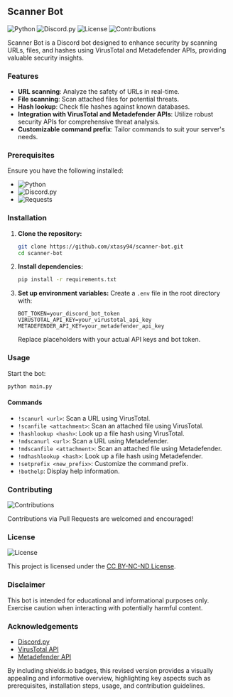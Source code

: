## Scanner Bot

![Python](https://img.shields.io/badge/python-3.7%2B-blue)
![Discord.py](https://img.shields.io/badge/discord.py-1.7.3-blue)
![License](https://img.shields.io/badge/license-CC%20BY--NC--ND-brightgreen)
![Contributions](https://img.shields.io/badge/contributions-welcome-brightgreen)

Scanner Bot is a Discord bot designed to enhance security by scanning URLs, files, and hashes using VirusTotal and Metadefender APIs, providing valuable security insights.

### Features

- **URL scanning**: Analyze the safety of URLs in real-time.
- **File scanning**: Scan attached files for potential threats.
- **Hash lookup**: Check file hashes against known databases.
- **Integration with VirusTotal and Metadefender APIs**: Utilize robust security APIs for comprehensive threat analysis.
- **Customizable command prefix**: Tailor commands to suit your server's needs.

### Prerequisites

Ensure you have the following installed:

- ![Python](https://img.shields.io/badge/python-3.7%2B-blue)
- ![Discord.py](https://img.shields.io/badge/discord.py-1.7.3-blue)
- ![Requests](https://img.shields.io/badge/requests-2.25.1-orange)

### Installation

1. **Clone the repository:**
   ```bash
   git clone https://github.com/xtasy94/scanner-bot.git
   cd scanner-bot
   ```

2. **Install dependencies:**
   ```bash
   pip install -r requirements.txt
   ```

3. **Set up environment variables:**
   Create a `.env` file in the root directory with:
   ```env
   BOT_TOKEN=your_discord_bot_token
   VIRUSTOTAL_API_KEY=your_virustotal_api_key
   METADEFENDER_API_KEY=your_metadefender_api_key
   ```
   Replace placeholders with your actual API keys and bot token.

### Usage

Start the bot:
```bash
python main.py
```

#### Commands

- `!scanurl <url>`: Scan a URL using VirusTotal.
- `!scanfile <attachment>`: Scan an attached file using VirusTotal.
- `!hashlookup <hash>`: Look up a file hash using VirusTotal.
- `!mdscanurl <url>`: Scan a URL using Metadefender.
- `!mdscanfile <attachment>`: Scan an attached file using Metadefender.
- `!mdhashlookup <hash>`: Look up a file hash using Metadefender.
- `!setprefix <new_prefix>`: Customize the command prefix.
- `!bothelp`: Display help information.

### Contributing

![Contributions](https://img.shields.io/badge/contributions-welcome-brightgreen)

Contributions via Pull Requests are welcomed and encouraged!

### License

![License](https://img.shields.io/badge/license-CC%20BY--NC--ND-brightgreen)

This project is licensed under the [CC BY-NC-ND License](LICENSE).

### Disclaimer

This bot is intended for educational and informational purposes only. Exercise caution when interacting with potentially harmful content.

### Acknowledgements

- [Discord.py](https://discordpy.readthedocs.io/)
- [VirusTotal API](https://developers.virustotal.com/reference)
- [Metadefender API](https://www.opswat.com/developers/metadefender)

By including shields.io badges, this revised version provides a visually appealing and informative overview, highlighting key aspects such as prerequisites, installation steps, usage, and contribution guidelines.